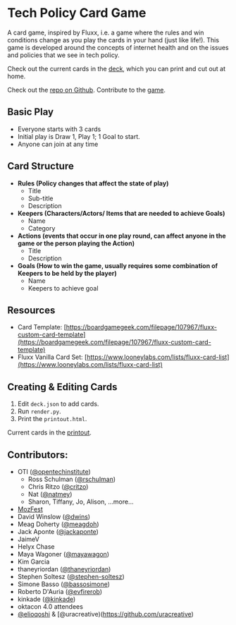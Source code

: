 # Tech Policy Card Game

A card game, inspired by Fluxx, i.e. a game where the rules and win conditions change as you play the cards in your hand (just like life!). This game is developed around the concepts of internet health and on the issues and policies that we see in tech policy. 

Check out the current cards in the [deck](https://georgiamoon.github.io/techpolicycardgame/printout.html), which you can print and cut out at home.

Check out the [repo on Github](https://github.com/georgiamoon/techpolicycardgame). Contribute to the [game](https://georgiamoon.github.io/techpolicycardgame/CONTRIBUTING).

## Basic Play

- Everyone starts with 3 cards
- Initial play is  Draw 1, Play 1; 1 Goal to start.
- Anyone can join at any time

## Card Structure

- **Rules (Policy changes that affect the state of play)**
  - Title
  - Sub-title
  - Description
- **Keepers (Characters/Actors/ Items that are needed to achieve Goals)**
  - Name
  - Category
- **Actions (events that occur in one play round, can affect anyone in the game or the person playing the Action)**
  - Title
  - Description
- **Goals (How to win the game, usually requires some combination of Keepers to be held by the player)**
  - Name
  - Keepers to achieve goal

## Resources

- Card Template: [https://boardgamegeek.com/filepage/107967/fluxx-custom-card-template](https://boardgamegeek.com/filepage/107967/fluxx-custom-card-template)
- Fluxx Vanilla Card Set: [https://www.looneylabs.com/lists/fluxx-card-list](https://www.looneylabs.com/lists/fluxx-card-list)

## Creating & Editing Cards 

1) Edit `deck.json` to add cards.
2) Run `render.py`.
3) Print the `printout.html`.

Current cards in the [printout](https://georgiamoon.github.io/techpolicycardgame/printout.html).

## Contributors:

- OTI ([@opentechinstitute](http://github.com/opentechinstitute))
  - Ross Schulman ([@rschulman](http://github.com/rschulman))
  - Chris Ritzo ([@critzo](http://github.com/critzo))
  - Nat ([@natmey](http://github.com/natmey))
  - Sharon, Tiffany, Jo, Alison, ...more...
- [MozFest]([http://mozillafestival.org])
- David Winslow ([@dwins](http://github.com/dwins))
- Meag Doherty ([@meagdoh](https://github.com/meagdoh))
- Jack Aponte ([@jackaponte](http://github.com/jackaponte))
- JaimeV
- Helyx Chase
- Maya Wagoner ([@mayawagon](http://github.com/mayawagon))
- Kim Garcia
- thaneyriordan ([@thaneyriordan](https://github.com/thaneyriordan))
- Stephen Soltesz ([@stephen-soltesz](http://github.com/stephen-soltesz))
- Simone Basso ([@bassosimone](https://github.com/bassosimone))
- Roberto D'Auria ([@evfirerob](https://github.com/evfirerob))
- kinkade ([@kinkade](https://github.com/nkinkade))
- oktacon 4.0 attendees
- [@elioqoshi](https://github.com/elioqoshi) & [@uracreative)(https://github.com/uracreative)
